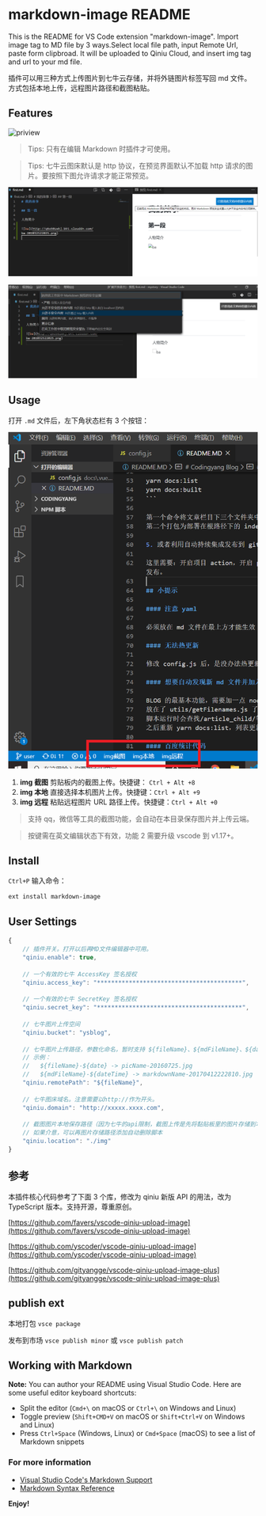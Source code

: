 # markdown-image README

This is the README for VS Code extension "markdown-image". Import image tag to MD file by 3 ways.Select local file path, input Remote Url, paste form clipbroad. It will be uploaded to Qiniu Cloud, and insert img tag and url to your md file.

插件可以用三种方式上传图片到七牛云存储，并将外链图片标签写回 md 文件。方式包括本地上传，远程图片路径和截图粘贴。

## Features

![priview](https://raw.githubusercontent.com/yscoder/vscode-qiniu-upload-image/master/features/demo.gif)

> Tips: 只有在编辑 Markdown 时插件才可使用。

> Tips: 七牛云图床默认是 http 协议，在预览界面默认不加载 http 请求的图片。要按照下图允许请求才能正常预览。

![](images/tu1.png)

![](images/tu2.png)

## Usage

打开 `.md` 文件后，左下角状态栏有 3 个按钮：

![](images/tu3.png)

1. **img 截图** 剪贴板内的截图上传。快捷键： `Ctrl + Alt +8`
2. **img 本地** 直接选择本机图片上传。快捷键：`Ctrl + Alt +9`
3. **img 远程** 粘贴远程图片 URL 路径上传。快捷键：`Ctrl + Alt +0`

> 支持 qq，微信等工具的截图功能，会自动在本目录保存图片并上传云端。

> 按键需在英文编辑状态下有效，功能 2 需要升级 vscode 到 v1.17+。

## Install

`Ctrl+P` 输入命令：

```bash
ext install markdown-image
```

## User Settings

```js
{
    // 插件开关。打开以后再MD文件编辑器中可用。
    "qiniu.enable": true,

    // 一个有效的七牛 AccessKey 签名授权
    "qiniu.access_key": "*****************************************",

    // 一个有效的七牛 SecretKey 签名授权
    "qiniu.secret_key": "*****************************************",

    // 七牛图片上传空间
    "qiniu.bucket": "ysblog",

    // 七牛图片上传路径，参数化命名，暂时支持 ${fileName}、${mdFileName}、${date}、${dateTime}
    // 示例：
    //   ${fileName}-${date} -> picName-20160725.jpg
    //   ${mdFileName}-${dateTime} -> markdownName-20170412222810.jpg
    "qiniu.remotePath": "${fileName}",

    // 七牛图床域名。注意需要以http://作为开头。
    "qiniu.domain": "http://xxxxx.xxxx.com",

    // 截图图片本地保存路径（因为七牛的api限制，截图上传是先将黏贴板里的图片存储到本地，然后再根据这个路径上传图片
    // 如果介意，可以再图片存储路径添加自动删除脚本
    "qiniu.location": "./img"
}
```

## 参考

本插件核心代码参考了下面 3 个库，修改为 qiniu 新版 API 的用法，改为 TypeScript 版本。支持开源，尊重原创。

[https://github.com/favers/vscode-qiniu-upload-image](https://github.com/favers/vscode-qiniu-upload-image)

[https://github.com/yscoder/vscode-qiniu-upload-image](https://github.com/yscoder/vscode-qiniu-upload-image)

[https://github.com/gityangge/vscode-qiniu-upload-image-plus](https://github.com/gityangge/vscode-qiniu-upload-image-plus)

## publish ext

本地打包
`vsce package`

发布到市场
`vsce publish minor` 或 `vsce publish patch`

## Working with Markdown

**Note:** You can author your README using Visual Studio Code. Here are some useful editor keyboard shortcuts:

- Split the editor (`Cmd+\` on macOS or `Ctrl+\` on Windows and Linux)
- Toggle preview (`Shift+CMD+V` on macOS or `Shift+Ctrl+V` on Windows and Linux)
- Press `Ctrl+Space` (Windows, Linux) or `Cmd+Space` (macOS) to see a list of Markdown snippets

### For more information

- [Visual Studio Code's Markdown Support](http://code.visualstudio.com/docs/languages/markdown)
- [Markdown Syntax Reference](https://help.github.com/articles/markdown-basics/)

**Enjoy!**
